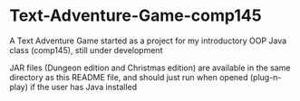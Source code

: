 # Text-Adventure-Game-comp145
A Text Adventure Game started as a project for my introductory OOP Java class (comp145), still under development

JAR files (Dungeon edition and Christmas edition) are available in the same directory as this README file, and should just run when opened (plug-n-play) if the user has Java installed
